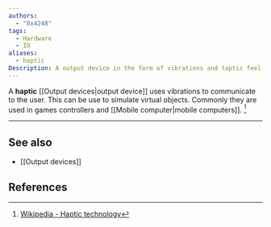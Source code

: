 ```yaml
---
authors:
  - "0x4248"
tags:
  - Hardware
  - IO
aliases:
  - haptic
Description: A output device in the form of vibrations and taptic feel
---
```

A **haptic** [[Output devices|output device]] uses vibrations to communicate to the user. This can be use to simulate virtual objects. Commonly they are used in games controllers and [[Mobile computer|mobile computers]]. [^1]

---
## See also
- [[Output devices]]
## References
[^1]: [Wikipedia - Haptic technology](https://en.wikipedia.org/wiki/Haptic_technology)